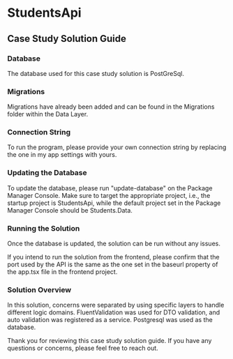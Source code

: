 # StudentsApi

## Case Study Solution Guide
### Database
The database used for this case study solution is PostGreSql.

### Migrations
Migrations have already been added and can be found in the Migrations folder within the Data Layer.

### Connection String
To run the program, please provide your own connection string by replacing the one in my app settings with yours.

### Updating the Database
To update the database, please run "update-database" on the Package Manager Console. Make sure to target the appropriate project, i.e., the startup project is StudentsApi, while the default project set in the Package Manager Console should be Students.Data.

### Running the Solution
Once the database is updated, the solution can be run without any issues.

If you intend to run the solution from the frontend, please confirm that the port used by the API is the same as the one set in the baseurl property of the app.tsx file in the frontend project.

### Solution Overview
In this solution, concerns were separated by using specific layers to handle different logic domains. FluentValidation was used for DTO validation, and auto validation was registered as a service. Postgresql was used as the database.

Thank you for reviewing this case study solution guide. If you have any questions or concerns, please feel free to reach out.
